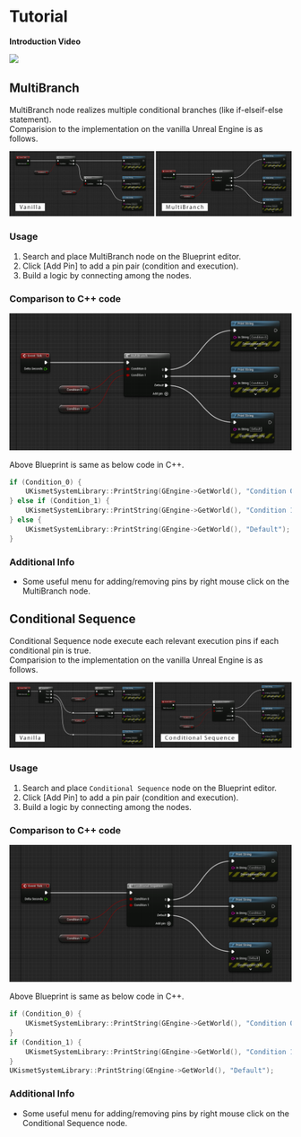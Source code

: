 # Tutorial

**Introduction Video**

[![](https://img.youtube.com/vi/c9moKtYbnvA/0.jpg)](https://www.youtube.com/watch?v=c9moKtYbnvA)

## MultiBranch

MultiBranch node realizes multiple conditional branches (like if-elseif-else statement).  
Comparision to the implementation on the vanilla Unreal Engine is as follows.

![Vanila vs MultiBranch](images/tutorial/vanilla_vs_multibranch.png)

### Usage

1. Search and place MultiBranch node on the Blueprint editor.
2. Click [Add Pin] to add a pin pair (condition and execution).
3. Build a logic by connecting among the nodes.

### Comparison to C++ code

![MultiBranch](images/tutorial/multibranch.png)

Above Blueprint is same as below code in C++.

```cpp
if (Condition_0) {
    UKismetSystemLibrary::PrintString(GEngine->GetWorld(), "Condition 0");
} else if (Condition_1) {
    UKismetSystemLibrary::PrintString(GEngine->GetWorld(), "Condition 1");
} else {
    UKismetSystemLibrary::PrintString(GEngine->GetWorld(), "Default");
}
```

### Additional Info

* Some useful menu for adding/removing pins by right mouse click on the MultiBranch node.

## Conditional Sequence

Conditional Sequence node execute each relevant execution pins if each conditional pin is true.  
Comparision to the implementation on the vanilla Unreal Engine is as follows.

![Vanila vs Conditional Sequence](images/tutorial/vanilla_vs_conditional-sequence.png)

### Usage

1. Search and place `Conditional Sequence` node on the Blueprint editor.
2. Click [Add Pin] to add a pin pair (condition and execution).
3. Build a logic by connecting among the nodes.

### Comparison to C++ code

![Conditional Sequence](images/tutorial/conditional-sequence.png)

Above Blueprint is same as below code in C++.

```cpp
if (Condition_0) {
    UKismetSystemLibrary::PrintString(GEngine->GetWorld(), "Condition 0");
}
if (Condition_1) {
    UKismetSystemLibrary::PrintString(GEngine->GetWorld(), "Condition 1");
}
UKismetSystemLibrary::PrintString(GEngine->GetWorld(), "Default");
```

### Additional Info

* Some useful menu for adding/removing pins by right mouse click on the Conditional Sequence node.
